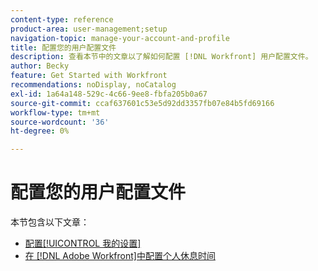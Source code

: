```yaml
---
content-type: reference
product-area: user-management;setup
navigation-topic: manage-your-account-and-profile
title: 配置您的用户配置文件
description: 查看本节中的文章以了解如何配置 [!DNL Workfront] 用户配置文件。
author: Becky
feature: Get Started with Workfront
recommendations: noDisplay, noCatalog
exl-id: 1a64a148-529c-4c66-9ee8-fbfa205b0a67
source-git-commit: ccaf637601c53e5d92dd3357fb07e84b5fd69166
workflow-type: tm+mt
source-wordcount: '36'
ht-degree: 0%

---
```


# 配置您的用户配置文件

本节包含以下文章：

* [配置[!UICONTROL 我的设置]](../../../workfront-basics/manage-your-account-and-profile/configuring-your-user-profile/configure-my-settings.md)
* [在 [!DNL Adobe Workfront]中配置个人休息时间](../../../workfront-basics/manage-your-account-and-profile/configuring-your-user-profile/personal-time-overview.md)
